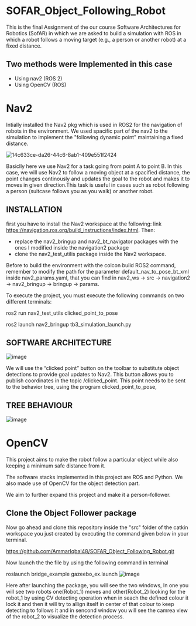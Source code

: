 # SOFAR_Object_Following_Robot
This is the final Assignment of the our course Software Architectures for Robotics (SofAR) in which we are asked to build a simulation with ROS in which a robot follows
a moving target (e.g., a person or another robot) at a fixed distance.

## Two methods were Implemented in this case
* Using nav2 (ROS 2)
* Using OpenCV (ROS)

# Nav2
Intially installed the Nav2 pkg  which is used in ROS2 for the navigation of robots in the environment. We used spacific part of the nav2 to the simulation to implement the  "following dynamic point" maintaining a fixed distance.


![14c633ce-da26-44c6-8ab1-409e551f2424](https://user-images.githubusercontent.com/105802251/211937880-61b5d775-c529-4a37-bd1c-de328b86b204.jpg)


Basiclly here we use Nav2 for a task going from point A to point B. In this case, we will use Nav2 to follow a moving object at a spacified distance, the point changes continously and updates the goal to the robot and makes it to moves in given direction.This task is useful in cases such as robot following a person (suitcase follows you as you walk) or another robot.

## INSTALLATION

first you have to install the Nav2 workspace at the following:
link https://navigation.ros.org/build_instructions/index.html. Then:
* replace the nav2_bringup and nav2_bt_navigator packages with the ones I modified inside the navigation2 package
* clone the nav2_test_utilis package inside the Nav2 workspace.

Before to build the environment with the colcon build ROS2 command, remember to modify the path for the parameter default_nav_to_pose_bt_xml inside nav2_params.yaml, that you can find in nav2_ws -> src -> navigation2 -> nav2_bringup -> bringup -> params.

To execute the project, you must execute the following commands on two different terminals:

ros2 run nav2_test_utils clicked_point_to_pose

ros2 launch nav2_bringup tb3_simulation_launch.py

## SOFTWARE ARCHITECTURE
 
![image](https://user-images.githubusercontent.com/105802251/211948878-c4479d72-d032-441b-bd5f-5768ba9b8d4b.png)

We will use the “clicked point” button on the toolbar to substitute object detections to provide goal updates to Nav2. This button allows you to publish coordinates in the topic /clicked_point. This point needs to be sent to the behavior tree, using the program clicked_point_to_pose, 

## TREE BEHAVIOUR
![image](https://user-images.githubusercontent.com/105802251/211949157-2d073ff7-5f9c-4979-8420-f7ae1a08e171.png)
 

 
 
# OpenCV

This project aims to make the robot follow a particular object while also keeping a minimum safe distance from it.

The software stacks implemented in this project are ROS and Python. We also made use of OpenCV for the object detection part.

We aim to further expand this project and make it a person-follower.

## Clone the Object Follower package

Now go ahead and clone this repository inside the "src" folder of the catkin workspace you just created by executing the command given below in your terminal.

https://github.com/AmmarIqbal48/SOFAR_Object_Following_Robot.git

Now launch the the file by using the following command in terminal

roslaunch bridge_example gazeebo_ex.launch
![image](https://user-images.githubusercontent.com/105802251/211953307-90abc088-8a61-4256-bba6-f46542aecd1b.png)


Here after launching the package, you will see the two windows, In one you will see two robots one(Robot_1) moves and other(Robot_2) looking for the robot_1 by using CV detecting operation when in seach the defined colour it lock it and then it will try to allign itself in center of that colour to keep detecting to follows it and in sencond window you will see the camrea view of the robot_2 to visualize the detection process. 
